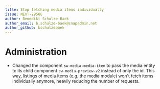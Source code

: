 ```yaml
---
title: Stop fetching media items individually
issue: NEXT-29586
author: Benedikt Schulze Baek
author_email: b.schulze-baek@snapadmin.net
author_github: bschulzebaek
---
```

# Administration
* Changed the component `sw-media-media-item` to pass the media entity to its child component `sw-media-preview-v2` instead of only the id. This way, listings of media items (e.g. the media module) won't fetch items individually anymore, heavily reducing the number of requests.
